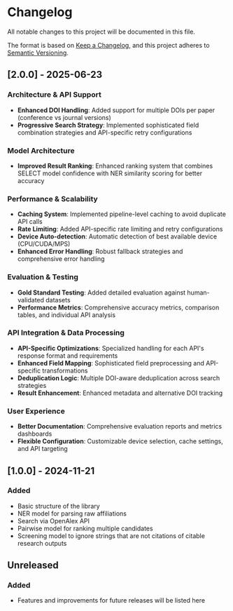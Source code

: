 # Changelog

All notable changes to this project will be documented in this file.

The format is based on [Keep a Changelog](https://keepachangelog.com/en/1.0.0/), and this project adheres to [Semantic Versioning](https://semver.org/spec/v2.0.0.html).

## [2.0.0] - 2025-06-23

### Architecture & API Support
- **Enhanced DOI Handling**: Added support for multiple DOIs per paper (conference vs journal versions)
- **Progressive Search Strategy**: Implemented sophisticated field combination strategies and API-specific retry configurations

### Model Architecture  
- **Improved Result Ranking**: Enhanced ranking system that combines SELECT model confidence with NER similarity scoring for better accuracy

### Performance & Scalability
- **Caching System**: Implemented pipeline-level caching to avoid duplicate API calls
- **Rate Limiting**: Added API-specific rate limiting and retry configurations
- **Device Auto-detection**: Automatic detection of best available device (CPU/CUDA/MPS)
- **Enhanced Error Handling**: Robust fallback strategies and comprehensive error handling

### Evaluation & Testing
- **Gold Standard Testing**: Added detailed evaluation against human-validated datasets
- **Performance Metrics**: Comprehensive accuracy metrics, comparison tables, and individual API analysis

### API Integration & Data Processing
- **API-Specific Optimizations**: Specialized handling for each API's response format and requirements
- **Enhanced Field Mapping**: Sophisticated field preprocessing and API-specific transformations
- **Deduplication Logic**: Multiple DOI-aware deduplication across search strategies
- **Result Enhancement**: Enhanced metadata and alternative DOI tracking

### User Experience
- **Better Documentation**: Comprehensive evaluation reports and metrics dashboards
- **Flexible Configuration**: Customizable device selection, cache settings, and API targeting

## [1.0.0] - 2024-11-21

### Added
- Basic structure of the library
- NER model for parsing raw affiliations
- Search via OpenAlex API
- Pairwise model for ranking multiple candidates
- Screening model to ignore strings that are not citations of citable research outputs

## Unreleased

### Added
- Features and improvements for future releases will be listed here

